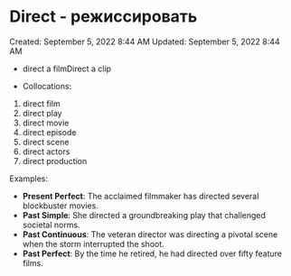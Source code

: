 # Direct - режиссировать

Created: September 5, 2022 8:44 AM
Updated: September 5, 2022 8:44 AM

- direct a filmDirect a clip

- Collocations:
1. direct film
2. direct play
3. direct movie
4. direct episode
5. direct scene
6. direct actors
7. direct production

Examples:
- **Present Perfect**: The acclaimed filmmaker has directed several blockbuster movies.
- **Past Simple**: She directed a groundbreaking play that challenged societal norms.
- **Past Continuous**: The veteran director was directing a pivotal scene when the storm interrupted the shoot.
- **Past Perfect**: By the time he retired, he had directed over fifty feature films.
